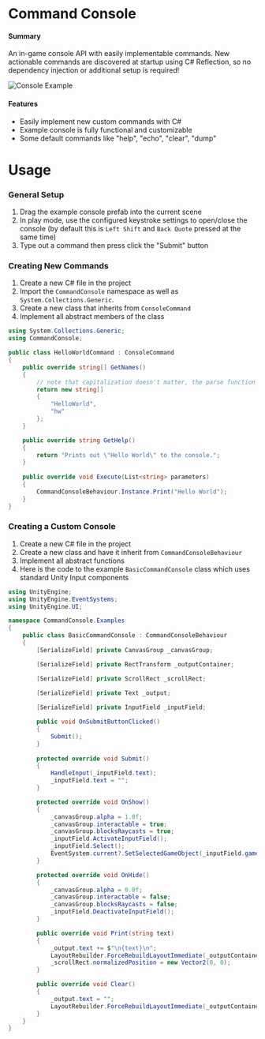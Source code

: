 ﻿# Command Console
#### Summary
An in-game console API with easily implementable commands. New actionable commands are discovered at startup using C# Reflection, so no dependency injection or additional setup is required!

![Console Example](https://i.imgur.com/mVoAzjC.gif)

#### Features
- Easily implement new custom commands with C#
- Example console is fully functional and customizable
- Some default commands like "help", "echo", "clear", "dump"

# Usage
### General Setup
1. Drag the example console prefab into the current scene
2. In play mode, use the configured keystroke settings to open/close the console (by default this is `Left Shift` and `Back Quote` pressed at the same time)
3. Type out a command then press click the "Submit" button

### Creating New Commands
1. Create a new C# file in the project
2. Import the `CommandConsole` namespace as well as `System.Collections.Generic`. 
3. Create a new class that inherits from `ConsoleCommand`
4. Implement all abstract members of the class

```c#
using System.Collections.Generic;
using CommandConsole;

public class HelloWorldCommand : ConsoleCommand
{
    public override string[] GetNames()
    {
        // note that capitalization doesn't matter, the parse function ignores casing
        return new string[]
        {
            "HelloWorld",
            "hw"
        };
    }

    public override string GetHelp()
    {
        return "Prints out \"Hello World\" to the console.";
    }
    
    public override void Execute(List<string> parameters)
    {
        CommandConsoleBehaviour.Instance.Print("Hello World");
    }
}
```

### Creating a Custom Console
1. Create a new C# file in the project
2. Create a new class and have it inherit from `CommandConsoleBehaviour`
3. Implement all abstract functions
4. Here is the code to the example `BasicCommandConsole` class which uses standard Unity Input components

```c#
using UnityEngine;
using UnityEngine.EventSystems;
using UnityEngine.UI;

namespace CommandConsole.Examples
{
    public class BasicCommandConsole : CommandConsoleBehaviour
    {
        [SerializeField] private CanvasGroup _canvasGroup;

        [SerializeField] private RectTransform _outputContainer;

        [SerializeField] private ScrollRect _scrollRect;
        
        [SerializeField] private Text _output;

        [SerializeField] private InputField _inputField;

        public void OnSubmitButtonClicked()
        {
            Submit();
        }
        
        protected override void Submit()
        {
            HandleInput(_inputField.text);
            _inputField.text = ""; 
        }

        protected override void OnShow()
        {
            _canvasGroup.alpha = 1.0f;
            _canvasGroup.interactable = true;
            _canvasGroup.blocksRaycasts = true;
            _inputField.ActivateInputField();
            _inputField.Select();
            EventSystem.current?.SetSelectedGameObject(_inputField.gameObject);
        }

        protected override void OnHide()
        {
            _canvasGroup.alpha = 0.0f;
            _canvasGroup.interactable = false;
            _canvasGroup.blocksRaycasts = false;
            _inputField.DeactivateInputField();
        }

        public override void Print(string text)
        {
            _output.text += $"\n{text}\n";
            LayoutRebuilder.ForceRebuildLayoutImmediate(_outputContainer);
            _scrollRect.normalizedPosition = new Vector2(0, 0);
        }

        public override void Clear()
        {
            _output.text = "";
            LayoutRebuilder.ForceRebuildLayoutImmediate(_outputContainer);
        }
    }
}
```